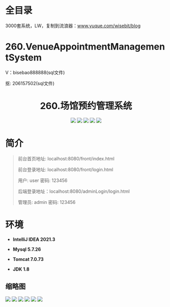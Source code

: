 # 全目录

3000套系统，LW，复制到流浪器：www.yuque.com/wisebit/blog

# 260.VenueAppointmentManagementSystem

<p>V：bisebao888888(sql文件)</p>
<p>抠: 206157502(sql文件)</p>

<p><h1 align="center">260.场馆预约管理系统</h1></p>


<p align="center">
	<img src="https://img.shields.io/badge/jdk-1.8-orange.svg"/>
    <img src="https://img.shields.io/badge/spring-5.x-lightgrey.svg"/>
    <img src="https://img.shields.io/badge/springmvc-3.x-blue.svg"/>
    <img src="https://img.shields.io/badge/jsp-3.x-blue.svg"/>
    <img src="https://img.shields.io/badge/mybatis-5.x-yellow.svg"/>
</p>

# 简介
>
> 
>
> 前台首页地址: localhost:8080/front/index.html
>
> 前台登录地址: localhost:8080/front/login.html
>
> 用户: user 密码: 123456
>
> 后端登录地址：localhost:8080/adminLogin/login.html
>
> 管理员: admin   密码: 123456
>

# 环境

- <b>IntelliJ IDEA 2021.3</b>

- <b>Mysql 5.7.26</b>

- <b>Tomcat 7.0.73</b>

- <b>JDK 1.8</b>




## 缩略图

![](https://bitwise.oss-cn-heyuan.aliyuncs.com/2024/9/10/325e3132-7fbd-409b-8b8c-f45eec0fe90f.png)
![](https://bitwise.oss-cn-heyuan.aliyuncs.com/2024/9/10/b5c2da32-f683-4987-9b23-3b194906b627.png)
![](https://bitwise.oss-cn-heyuan.aliyuncs.com/2024/9/10/d62c7b0d-246b-4bf6-9b6c-a3362ebdf40a.png)
![](https://bitwise.oss-cn-heyuan.aliyuncs.com/2024/9/10/5fa74962-4dbf-4779-bc8e-f6cbcbb8cf8d.png)
![](https://bitwise.oss-cn-heyuan.aliyuncs.com/2024/9/10/490a75a5-2d21-43c2-95ad-f6b3bbf8896a.png)
![](https://bitwise.oss-cn-heyuan.aliyuncs.com/2024/9/10/c8a632c4-05dc-4dac-855b-c8540b962da1.png)


